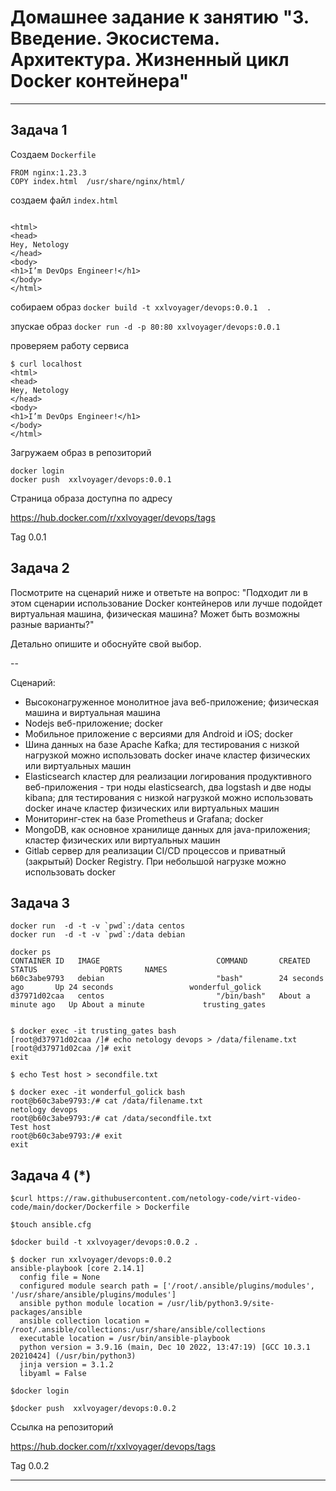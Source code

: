 
# Домашнее задание к занятию "3. Введение. Экосистема. Архитектура. Жизненный цикл Docker контейнера"

---

## Задача 1

Создаем `Dockerfile`

```
FROM nginx:1.23.3
COPY index.html  /usr/share/nginx/html/
```

создаем файл `index.html`

```

<html>
<head>
Hey, Netology
</head>
<body>
<h1>I’m DevOps Engineer!</h1>
</body>
</html>

```

собираем образ `docker build -t xxlvoyager/devops:0.0.1  .`

зпускае образ `docker run -d -p 80:80 xxlvoyager/devops:0.0.1`

проверяем работу сервиса

```
$ curl localhost
<html>
<head>
Hey, Netology
</head>
<body>
<h1>I’m DevOps Engineer!</h1>
</body>
</html>
```

Загружаем образ в репозиторий

```
docker login
docker push  xxlvoyager/devops:0.0.1
```

Страница образа доступна по адресу

https://hub.docker.com/r/xxlvoyager/devops/tags

Tag 0.0.1

## Задача 2

Посмотрите на сценарий ниже и ответьте на вопрос:
"Подходит ли в этом сценарии использование Docker контейнеров или лучше подойдет виртуальная машина, физическая машина? Может быть возможны разные варианты?"

Детально опишите и обоснуйте свой выбор.

--

Сценарий:

- Высоконагруженное монолитное java веб-приложение; физическая машина и виртуальная машина
- Nodejs веб-приложение; docker
- Мобильное приложение c версиями для Android и iOS; docker
- Шина данных на базе Apache Kafka; для тестирования с низкой нагрузкой можно использовать docker иначе кластер физических или  виртуальных машин
- Elasticsearch кластер для реализации логирования продуктивного веб-приложения - три ноды elasticsearch, два logstash и две ноды kibana; для тестирования с низкой нагрузкой можно использовать docker иначе кластер физических или  виртуальных машин
- Мониторинг-стек на базе Prometheus и Grafana; docker
- MongoDB, как основное хранилище данных для java-приложения; кластер физических или  виртуальных машин
- Gitlab сервер для реализации CI/CD процессов и приватный (закрытый) Docker Registry. При небольшой нагрузке можно использовать docker


## Задача 3
```
docker run  -d -t -v `pwd`:/data centos
docker run  -d -t -v `pwd`:/data debian

docker ps
CONTAINER ID   IMAGE                          COMMAND       CREATED              STATUS              PORTS     NAMES
b60c3abe9793   debian                         "bash"        24 seconds ago       Up 24 seconds                 wonderful_golick
d37971d02caa   centos                         "/bin/bash"   About a minute ago   Up About a minute             trusting_gates


$ docker exec -it trusting_gates bash
[root@d37971d02caa /]# echo netology devops > /data/filename.txt
[root@d37971d02caa /]# exit
exit

$ echo Test host > secondfile.txt

$ docker exec -it wonderful_golick bash
root@b60c3abe9793:/# cat /data/filename.txt 
netology devops
root@b60c3abe9793:/# cat /data/secondfile.txt 
Test host
root@b60c3abe9793:/# exit
exit

```


## Задача 4 (*)

```
$curl https://raw.githubusercontent.com/netology-code/virt-video-code/main/docker/Dockerfile > Dockerfile

$touch ansible.cfg

$docker build -t xxlvoyager/devops:0.0.2 .

$ docker run xxlvoyager/devops:0.0.2
ansible-playbook [core 2.14.1]
  config file = None
  configured module search path = ['/root/.ansible/plugins/modules', '/usr/share/ansible/plugins/modules']
  ansible python module location = /usr/lib/python3.9/site-packages/ansible
  ansible collection location = /root/.ansible/collections:/usr/share/ansible/collections
  executable location = /usr/bin/ansible-playbook
  python version = 3.9.16 (main, Dec 10 2022, 13:47:19) [GCC 10.3.1 20210424] (/usr/bin/python3)
  jinja version = 3.1.2
  libyaml = False

$docker login

$docker push  xxlvoyager/devops:0.0.2

```
Ссылка на репозиторий

https://hub.docker.com/r/xxlvoyager/devops/tags

Tag 0.0.2

---

